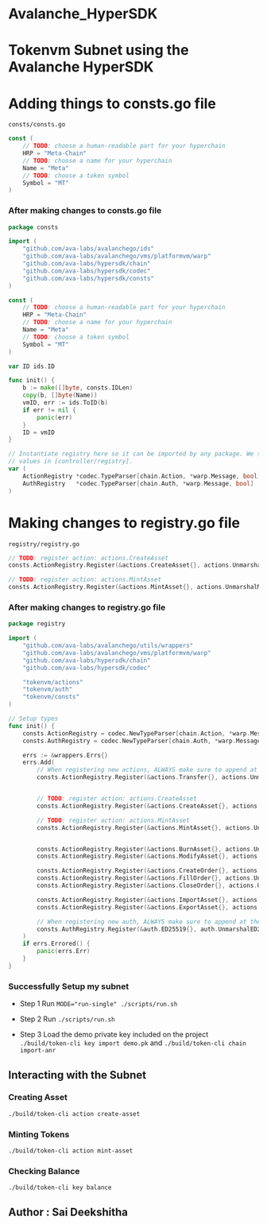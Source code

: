 # Avalanche_HyperSDK

# Tokenvm Subnet using the Avalanche HyperSDK

# Adding things to consts.go file

`consts/consts.go`

```go
const (
	// TODO: choose a human-readable part for your hyperchain
	HRP = "Meta-Chain"
	// TODO: choose a name for your hyperchain
	Name = "Meta"
	// TODO: choose a token symbol
	Symbol = "MT"
)
```

### After making changes to consts.go file
```go
package consts

import (
	"github.com/ava-labs/avalanchego/ids"
	"github.com/ava-labs/avalanchego/vms/platformvm/warp"
	"github.com/ava-labs/hypersdk/chain"
	"github.com/ava-labs/hypersdk/codec"
	"github.com/ava-labs/hypersdk/consts"
)

const (
	// TODO: choose a human-readable part for your hyperchain
	HRP = "Meta-Chain"
	// TODO: choose a name for your hyperchain
	Name = "Meta"
	// TODO: choose a token symbol
	Symbol = "MT"
)

var ID ids.ID

func init() {
	b := make([]byte, consts.IDLen)
	copy(b, []byte(Name))
	vmID, err := ids.ToID(b)
	if err != nil {
		panic(err)
	}
	ID = vmID
}

// Instantiate registry here so it can be imported by any package. We set these
// values in [controller/registry].
var (
	ActionRegistry *codec.TypeParser[chain.Action, *warp.Message, bool]
	AuthRegistry   *codec.TypeParser[chain.Auth, *warp.Message, bool]
)

```
# Making changes to registry.go file 

`registry/registry.go`

```go
// TODO: register action: actions.CreateAsset
consts.ActionRegistry.Register(&actions.CreateAsset{}, actions.UnmarshalCreateAsset, false),

// TODO: register action: actions.MintAsset
consts.ActionRegistry.Register(&actions.MintAsset{}, actions.UnmarshalMintAsset, false),
```
### After making changes to registry.go file
```go
package registry

import (
	"github.com/ava-labs/avalanchego/utils/wrappers"
	"github.com/ava-labs/avalanchego/vms/platformvm/warp"
	"github.com/ava-labs/hypersdk/chain"
	"github.com/ava-labs/hypersdk/codec"

	"tokenvm/actions"
	"tokenvm/auth"
	"tokenvm/consts"
)

// Setup types
func init() {
	consts.ActionRegistry = codec.NewTypeParser[chain.Action, *warp.Message]()
	consts.AuthRegistry = codec.NewTypeParser[chain.Auth, *warp.Message]()

	errs := &wrappers.Errs{}
	errs.Add(
		// When registering new actions, ALWAYS make sure to append at the end.
		consts.ActionRegistry.Register(&actions.Transfer{}, actions.UnmarshalTransfer, false),


		// TODO: register action: actions.CreateAsset
		consts.ActionRegistry.Register(&actions.CreateAsset{}, actions.UnmarshalCreateAsset, false),

		// TODO: register action: actions.MintAsset
		consts.ActionRegistry.Register(&actions.MintAsset{}, actions.UnmarshalMintAsset, false),


		consts.ActionRegistry.Register(&actions.BurnAsset{}, actions.UnmarshalBurnAsset, false),
		consts.ActionRegistry.Register(&actions.ModifyAsset{}, actions.UnmarshalModifyAsset, false),

		consts.ActionRegistry.Register(&actions.CreateOrder{}, actions.UnmarshalCreateOrder, false),
		consts.ActionRegistry.Register(&actions.FillOrder{}, actions.UnmarshalFillOrder, false),
		consts.ActionRegistry.Register(&actions.CloseOrder{}, actions.UnmarshalCloseOrder, false),

		consts.ActionRegistry.Register(&actions.ImportAsset{}, actions.UnmarshalImportAsset, true),
		consts.ActionRegistry.Register(&actions.ExportAsset{}, actions.UnmarshalExportAsset, false),

		// When registering new auth, ALWAYS make sure to append at the end.
		consts.AuthRegistry.Register(&auth.ED25519{}, auth.UnmarshalED25519, false),
	)
	if errs.Errored() {
		panic(errs.Err)
	}
}
```

### Successfully Setup my subnet

- Step 1
Run ```MODE="run-single" ./scripts/run.sh```

- Step 2
Run ```./scripts/run.sh```

- Step 3
Load the demo private key included on the project ```./build/token-cli key import demo.pk``` and ```./build/token-cli chain import-anr```

## Interacting with the Subnet

### Creating Asset

```bash
./build/token-cli action create-asset
```

### Minting Tokens

```bash
./build/token-cli action mint-asset
```

### Checking Balance

```bash
./build/token-cli key balance
```

## Author : Sai Deekshitha
